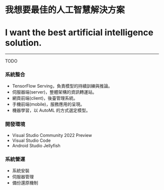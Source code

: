# 我想要最佳的人工智慧解決方案
# I want the best artificial intelligence solution.
----------
TODO

### 系統整合
- TensorFlow Serving，負責模型的持續訓練與推論。
- 伺服器端(server)，整體架構的資訊轉運站。
- 網頁前端(client)，後臺管理系統。
- 手機前端(mobile)，服務應用的呈現。
- 機器學習，以 AutoML 的方式選定模型。

### 開發環境
- Visual Studio Community 2022 Preview
- Visual Studio Code
- Android Studio Jellyfish

### 系統營運
- 系統安裝
- 伺服器管理
- 備份還原機制